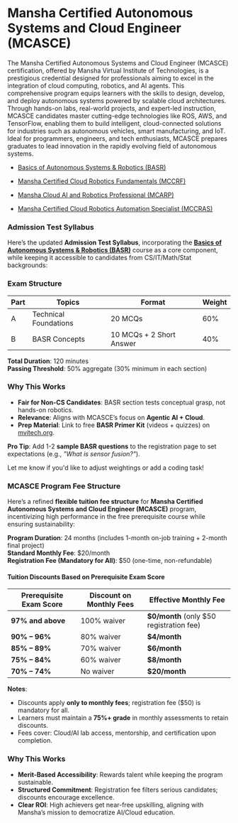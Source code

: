 # Mansha Certified Autonomous Systems and Cloud Engineer (MCASCE)

The Mansha Certified Autonomous Systems and Cloud Engineer (MCASCE) certification, offered by Mansha Virtual Institute of Technologies, is a prestigious credential designed for professionals aiming to excel in the integration of cloud computing, robotics, and AI agents. This comprehensive program equips learners with the skills to design, develop, and deploy autonomous systems powered by scalable cloud architectures. Through hands-on labs, real-world projects, and expert-led instruction, MCASCE candidates master cutting-edge technologies like ROS, AWS, and TensorFlow, enabling them to build intelligent, cloud-connected solutions for industries such as autonomous vehicles, smart manufacturing, and IoT. Ideal for programmers, engineers, and tech enthusiasts, MCASCE prepares graduates to lead innovation in the rapidly evolving field of autonomous systems.


- [Basics of Autonomous Systems & Robotics (BASR)](00_BASR/Readme.md)

- [Mansha Certified Cloud Robotics Fundamentals (MCCRF)](01_MCCRF/Readme.md)

- [Mansha Cloud AI and Robotics Professional (MCARP)](02_MCARP/Readme.md)

- [Mansha Certified Cloud Robotics Automation Specialist (MCCRAS)](03_MCCRAS/Readme.md)


### Admission Test Syllabus  

Here’s the updated **Admission Test Syllabus**, incorporating the **[Basics of Autonomous Systems & Robotics (BASR)](00_BASR/Readme.md)** course as a core component, while keeping it accessible to candidates from CS/IT/Math/Stat backgrounds:


### **Exam Structure**  
| **Part** | **Topics**               | **Format**              | **Weight** |  
|----------|---------------------------|-------------------------|------------|  
| A        | Technical Foundations     | 20 MCQs                 | 60%        |  
| B        | BASR Concepts             | 10 MCQs + 2 Short Answer| 40%        |  

**Total Duration**: 120 minutes  
**Passing Threshold**: 50% aggregate (30% minimum in each section)  


### **Why This Works**  
- **Fair for Non-CS Candidates**: BASR section tests conceptual grasp, not hands-on robotics.  
- **Relevance**: Aligns with MCASCE’s focus on **Agentic AI + Cloud**.  
- **Prep Material**: Link to free **BASR Primer Kit** (videos + quizzes) on [mvitech.org](https://mvitech.org).  

**Pro Tip**: Add 1-2 **sample BASR questions** to the registration page to set expectations (e.g., *"What is sensor fusion?"*).  

Let me know if you'd like to adjust weightings or add a coding task!


### **MCASCE Program Fee Structure**  

Here’s a refined **flexible tuition fee structure** for **Mansha Certified Autonomous Systems and Cloud Engineer (MCASCE)** program, incentivizing high performance in the free prerequisite course while ensuring sustainability:  

**Program Duration**: 24 months (includes 1-month on-job training + 2-month final project)  
**Standard Monthly Fee**: $20/month  
**Registration Fee (Mandatory for All)**: $50 (one-time, non-refundable)  

#### **Tuition Discounts Based on Prerequisite Exam Score**  
| **Prerequisite Exam Score** | **Discount on Monthly Fees** | **Effective Monthly Fee** |  
|-----------------------------|-----------------------------|---------------------------|  
| **97% and above**           | 100% waiver                 | **$0/month** (only $50 registration fee) |  
| **90% – 96%**               | 80% waiver                  | **$4/month** |  
| **85% – 89%**               | 70% waiver                  | **$6/month** |  
| **75% – 84%**               | 60% waiver                  | **$8/month** |  
| **70% – 74%**               | No waiver                   | **$20/month** |  

**Notes**:  
- Discounts apply **only to monthly fees**; registration fee ($50) is mandatory for all.  
- Learners must maintain a **75%+ grade** in monthly assessments to retain discounts.  
- Fees cover: Cloud/AI lab access, mentorship, and certification upon completion.  

### **Why This Works**  
- **Merit-Based Accessibility**: Rewards talent while keeping the program sustainable.  
- **Structured Commitment**: Registration fee filters serious candidates; discounts encourage excellence.  
- **Clear ROI**: High achievers get near-free upskilling, aligning with Mansha’s mission to democratize AI/Cloud education.  

